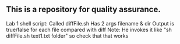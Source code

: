 ## This is a repository for quality assurance.
Lab 1 shell script:
Called diffFile.sh
Has 2 args filename & dir
Output is true/false for each file compared with diff
Note: He invokes it like "sh diffFile.sh text1.txt folder" so check that that works
